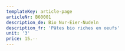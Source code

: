 ```yaml
---
templateKey: article-page
articleNr: B60001
description_de: Bio Nur-Eier-Nudeln
description_fr: 'Pâtes bio riches en oeufs'
unit: '3'
price: 15.--
---
```



